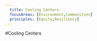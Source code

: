 ```yaml
---
  title: Cooling Centers 
  focusAreas: [Environment,Communities]
  principles: [Equity,Resiliency]
---
```

#Cooling Centers